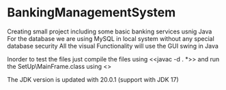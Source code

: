 # BankingManagementSystem
 Creating small project including some basic banking services usnig Java
 For the database we are using MySQL in local system without any special database security
 All the visual Functionality will use the GUI swing in Java

Inorder to test the files just compile the files using <<javac -d . *>>
and run the SetUp\MainFrame.class using <<java SetUp.MainFrame>>

The JDK version is updated with 20.0.1 (support with JDK 17)